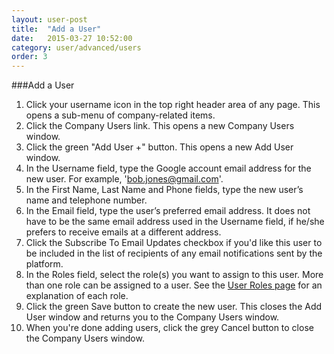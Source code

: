 ```yaml
---
layout: user-post
title:  "Add a User"
date:   2015-03-27 10:52:00
category: user/advanced/users
order: 3
---
```



###Add a User
1. Click your username icon in the top right header area of any page. This opens a sub-menu of company-related items.
2. Click the Company Users link. This opens a new Company Users window.
3. Click the green "Add User +" button. This opens a new Add User window.
4. In the Username field, type the Google account email address for the new user. For example, 'bob.jones@gmail.com'.
5. In the First Name, Last Name and Phone fields, type the new user’s name and telephone number.
6. In the Email field, type the user’s preferred email address. It does not have to be the same email address used in the Username field, if he/she prefers to receive emails at a different address.
7. Click the Subscribe To Email Updates checkbox if you'd like this user to be included in the list of recipients of any email notifications sent by the platform.
8. In the Roles field, select the role(s) you want to assign to this user. More than one role can be assigned to a user. See the [User Roles page](https://help.risevision.com/user/users/user-roles) for an explanation of each role. 
9. Click the green Save button to create the new user. This closes the Add User window and returns you to the Company Users window.
10. When you're done adding users, click the grey Cancel button to close the Company Users window.
